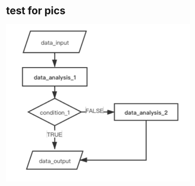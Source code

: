 
# test for pics

![test](https://github.com/grace413/pic_test/blob/master/%E4%BA%8C%E5%88%86%E6%94%AF%E4%B8%B2%E8%81%94.jpg?raw=true)
